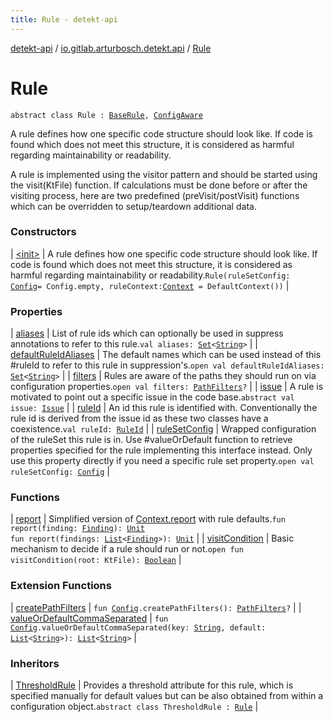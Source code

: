 ```yaml
---
title: Rule - detekt-api
---
```


[detekt-api](../../index.html) / [io.gitlab.arturbosch.detekt.api](../index.html) / [Rule](./index.html)

# Rule

`abstract class Rule : `[`BaseRule`](../../io.gitlab.arturbosch.detekt.api.internal/-base-rule/index.html)`, `[`ConfigAware`](../-config-aware/index.html)

A rule defines how one specific code structure should look like. If code is found
which does not meet this structure, it is considered as harmful regarding maintainability
or readability.

A rule is implemented using the visitor pattern and should be started using the visit(KtFile)
function. If calculations must be done before or after the visiting process, here are
two predefined (preVisit/postVisit) functions which can be overridden to setup/teardown additional data.

### Constructors

| [&lt;init&gt;](-init-.html) | A rule defines how one specific code structure should look like. If code is found which does not meet this structure, it is considered as harmful regarding maintainability or readability.`Rule(ruleSetConfig: `[`Config`](../-config/index.html)` = Config.empty, ruleContext: `[`Context`](../-context/index.html)` = DefaultContext())` |

### Properties

| [aliases](aliases.html) | List of rule ids which can optionally be used in suppress annotations to refer to this rule.`val aliases: `[`Set`](https://kotlinlang.org/api/latest/jvm/stdlib/kotlin.collections/-set/index.html)`<`[`String`](https://kotlinlang.org/api/latest/jvm/stdlib/kotlin/-string/index.html)`>` |
| [defaultRuleIdAliases](default-rule-id-aliases.html) | The default names which can be used instead of this #ruleId to refer to this rule in suppression's.`open val defaultRuleIdAliases: `[`Set`](https://kotlinlang.org/api/latest/jvm/stdlib/kotlin.collections/-set/index.html)`<`[`String`](https://kotlinlang.org/api/latest/jvm/stdlib/kotlin/-string/index.html)`>` |
| [filters](filters.html) | Rules are aware of the paths they should run on via configuration properties.`open val filters: `[`PathFilters`](../../io.gitlab.arturbosch.detekt.api.internal/-path-filters/index.html)`?` |
| [issue](issue.html) | A rule is motivated to point out a specific issue in the code base.`abstract val issue: `[`Issue`](../-issue/index.html) |
| [ruleId](rule-id.html) | An id this rule is identified with. Conventionally the rule id is derived from the issue id as these two classes have a coexistence.`val ruleId: `[`RuleId`](../-rule-id.html) |
| [ruleSetConfig](rule-set-config.html) | Wrapped configuration of the ruleSet this rule is in. Use #valueOrDefault function to retrieve properties specified for the rule implementing this interface instead. Only use this property directly if you need a specific rule set property.`open val ruleSetConfig: `[`Config`](../-config/index.html) |

### Functions

| [report](report.html) | Simplified version of [Context.report](../-context/report.html) with rule defaults.`fun report(finding: `[`Finding`](../-finding/index.html)`): `[`Unit`](https://kotlinlang.org/api/latest/jvm/stdlib/kotlin/-unit/index.html)<br>`fun report(findings: `[`List`](https://kotlinlang.org/api/latest/jvm/stdlib/kotlin.collections/-list/index.html)`<`[`Finding`](../-finding/index.html)`>): `[`Unit`](https://kotlinlang.org/api/latest/jvm/stdlib/kotlin/-unit/index.html) |
| [visitCondition](visit-condition.html) | Basic mechanism to decide if a rule should run or not.`open fun visitCondition(root: KtFile): `[`Boolean`](https://kotlinlang.org/api/latest/jvm/stdlib/kotlin/-boolean/index.html) |

### Extension Functions

| [createPathFilters](../../io.gitlab.arturbosch.detekt.api.internal/create-path-filters.html) | `fun `[`Config`](../-config/index.html)`.createPathFilters(): `[`PathFilters`](../../io.gitlab.arturbosch.detekt.api.internal/-path-filters/index.html)`?` |
| [valueOrDefaultCommaSeparated](../../io.gitlab.arturbosch.detekt.api.internal/value-or-default-comma-separated.html) | `fun `[`Config`](../-config/index.html)`.valueOrDefaultCommaSeparated(key: `[`String`](https://kotlinlang.org/api/latest/jvm/stdlib/kotlin/-string/index.html)`, default: `[`List`](https://kotlinlang.org/api/latest/jvm/stdlib/kotlin.collections/-list/index.html)`<`[`String`](https://kotlinlang.org/api/latest/jvm/stdlib/kotlin/-string/index.html)`>): `[`List`](https://kotlinlang.org/api/latest/jvm/stdlib/kotlin.collections/-list/index.html)`<`[`String`](https://kotlinlang.org/api/latest/jvm/stdlib/kotlin/-string/index.html)`>` |

### Inheritors

| [ThresholdRule](../-threshold-rule/index.html) | Provides a threshold attribute for this rule, which is specified manually for default values but can be also obtained from within a configuration object.`abstract class ThresholdRule : `[`Rule`](./index.html) |

